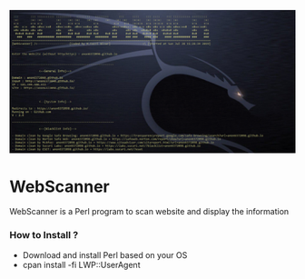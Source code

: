 ![WebScanner](./img.png)
# WebScanner
WebScanner is a Perl program to scan website and display the information
### How to Install ?
- Download and install Perl based on your OS
- cpan install -fi LWP::UserAgent
